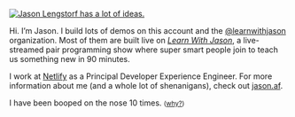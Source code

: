 [![Jason Lengstorf has a lot of ideas.](https://res.cloudinary.com/jlengstorf/image/upload/f_auto,g_auto/v1593579116/jason.af/og-image.jpg)](https://www.jason.af)

Hi. I’m Jason. I build lots of demos on this account and the [@learnwithjason](https://github.com/learnwithjason) organization. Most of them are built live on [_Learn With Jason_](https://www.learnwithjason.dev), a live-streamed pair programming show where super smart people join to teach us something new in 90 minutes.

I work at [Netlify](https://www.netlify.com/?utm_source=github&utm_medium=gh-profile-jl&utm_campaign=devex) as a Principal Developer Experience Engineer. For more information about me (and a whole lot of shenanigans), check out [jason.af](https://www.jason.af/).

I have been booped on the nose <!-- boop-counter -->10<!-- /boop-counter --> times. <small>([why?](https://www.learnwithjason.dev/github-automation-with-octokit))</small>
